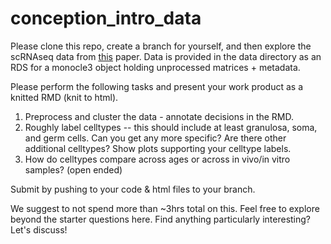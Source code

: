 # conception_intro_data

Please clone this repo, create a branch for yourself, and then explore the scRNAseq data from [this](https://www.science.org/doi/epdf/10.1126/science.abe0237) paper. Data is provided in the data directory as an RDS for a monocle3 object holding unprocessed matrices + metadata. 

Please perform the following tasks and present your work product as a knitted RMD (knit to html). 
  1. Preprocess and cluster the data - annotate decisions in the RMD.
  2. Roughly label celltypes -- this should include at least granulosa, soma, and germ cells. Can you get any more specific? Are there other additional celltypes? Show plots supporting your celltype labels. 
  3. How do celltypes compare across ages or across in vivo/in vitro samples? (open ended) 

Submit by pushing to your code & html files to your branch. 

We suggest to not spend more than ~3hrs total on this. Feel free to explore beyond the starter questions here. Find anything particularly interesting? Let's discuss! 
